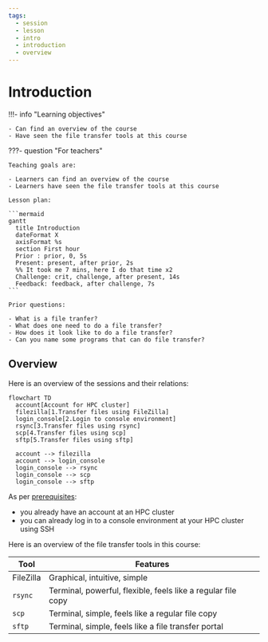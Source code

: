 ```yaml
---
tags:
  - session
  - lesson
  - intro
  - introduction
  - overview
---
```


# Introduction

!!!- info "Learning objectives"

    - Can find an overview of the course
    - Have seen the file transfer tools at this course

???- question "For teachers"

    Teaching goals are:

    - Learners can find an overview of the course
    - Learners have seen the file transfer tools at this course

    Lesson plan:

    ```mermaid
    gantt
      title Introduction
      dateFormat X
      axisFormat %s
      section First hour
      Prior : prior, 0, 5s
      Present: present, after prior, 2s
      %% It took me 7 mins, here I do that time x2
      Challenge: crit, challenge, after present, 14s
      Feedback: feedback, after challenge, 7s
    ```

    Prior questions:

    - What is a file tranfer?
    - What does one need to do a file transfer?
    - How does it look like to do a file transfer?
    - Can you name some programs that can do file transfer?

## Overview

Here is an overview of the sessions and their relations:

```mermaid
flowchart TD
  account[Account for HPC cluster]
  filezilla[1.Transfer files using FileZilla]
  login_console[2.Login to console environment]
  rsync[3.Transfer files using rsync]
  scp[4.Transfer files using scp]
  sftp[5.Transfer files using sftp]

  account --> filezilla
  account --> login_console
  login_console --> rsync
  login_console --> scp
  login_console --> sftp
```

As per [prerequisites](../prereqs/README.md):

- you already have an account at an HPC cluster
- you can already log in to a console environment at your HPC cluster
  using SSH

Here is an overview of the file transfer tools in this course:

Tool       |Features
-----------|-----------------------------------------------------------
FileZilla  |Graphical, intuitive, simple
`rsync`    |Terminal, powerful, flexible, feels like a regular file copy
`scp`      |Terminal, simple, feels like a regular file copy
`sftp`     |Terminal, simple, feels like a file transfer portal

